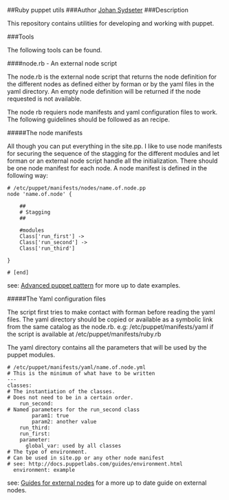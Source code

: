 ##Ruby puppet utils
###Author
[Johan Sydseter](http://www.sydseter.com)
###Description

This repository contains utilities for developing and working with puppet.

###Tools

The following tools can be found.

####node.rb - An external node script

The node.rb is the external node script that returns the node definition 
for the different nodes as defined either by forman or by the yaml files 
in the yaml directory. An empty node definition will be returned 
if the node requested is not available.

The node rb requiers node manifests and yaml configuration files to work.
The following guidelines should be followed as an recipe.

#####The node manifests

All though you can put everything in the site.pp. I like to use node manifests
for securing the sequence of the stagging for the different modules and let 
forman or an external node script handle all the initialization. 
There should be one node manifest for each node. 
A node manifest is defined in the following way:

    # /etc/puppet/manifests/nodes/name.of.node.pp
    node 'name.of.node' {

        ##
        # Stagging
        ##

        #modules
        Class['run_first'] ->
        Class['run_second'] ->
        Class['run_third']

    }

    # [end]

see: [Advanced puppet pattern](http://projects.puppetlabs.com/projects/1/wiki/Advanced_Puppet_Pattern) for more up to date examples.

#####The Yaml configuration files

The script first tries to make contact with forman before reading the yaml 
files. The yaml directory should be copied or available as a symbolic link from
the same catalog as the node.rb. e.g: /etc/puppet/manifests/yaml if the script
is available at /etc/puppet/manifests/ruby.rb

The yaml directory contains all the parameters that will be used by the puppet modules.

    # /etc/puppet/manifests/yaml/name.of.node.yml
    # This is the minimum of what have to be written
    ---
    classes:
    # The instantiation of the classes.
    # Does not need to be in a certain order.
        run_second:
    # Named parameters for the run_second class
            param1: true
            param2: another value
        run_third:
        run_first:
        parameter:
          global_var: used by all classes
    # The type of environment.
    # Can be used in site.pp or any other node manifest
    # see: http://docs.puppetlabs.com/guides/environment.html
      environment: example

see: [Guides for external nodes](http://docs.puppetlabs.com/guides/external_nodes.html) for a more up to date guide on external nodes.
